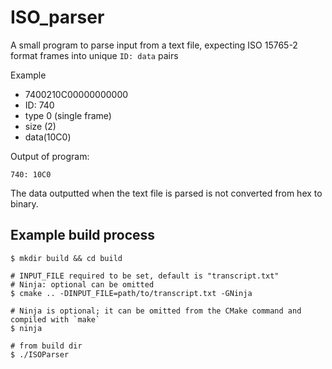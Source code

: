 # ISO_parser
A small program to parse input from a text file, expecting ISO 15765-2 format frames into unique `ID: data` pairs

Example
 - 7400210C00000000000
 - ID: 740
 - type 0 (single frame)
 - size (2)
 - data(10C0)

Output of program:
```
740: 10C0
```
The data outputted when the text file is parsed is not converted from hex to binary.


## Example build process
```
$ mkdir build && cd build

# INPUT_FILE required to be set, default is "transcript.txt"
# Ninja: optional can be omitted 
$ cmake .. -DINPUT_FILE=path/to/transcript.txt -GNinja

# Ninja is optional; it can be omitted from the CMake command and compiled with `make`
$ ninja

# from build dir
$ ./ISOParser
```
